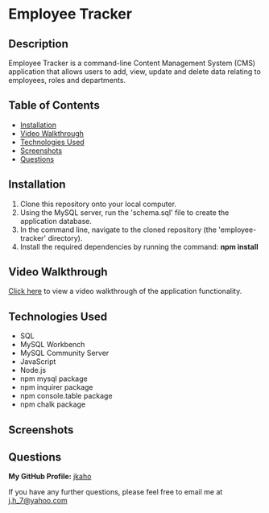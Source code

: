 # Employee Tracker

## Description 

Employee Tracker is a command-line Content Management System (CMS) application that allows users to add, view, update and delete data relating to employees, roles and departments. 

## Table of Contents

- [Installation](#Installation)
- [Video Walkthrough](#Video-Walkthrough)
- [Technologies Used](#Technologies-Used)
- [Screenshots](#Screenshots)
- [Questions](#Questions)

## Installation

1. Clone this repository onto your local computer.
2. Using the MySQL server, run the 'schema.sql' file to create the application database.
3. In the command line, navigate to the cloned repository (the 'employee-tracker' directory).
4. Install the required dependencies by running the command: **npm install** 

## Video Walkthrough

[Click here]() to view a video walkthrough of the application functionality.

## Technologies Used

- SQL 
- MySQL Workbench
- MySQL Community Server
- JavaScript 
- Node.js
- npm mysql package
- npm inquirer package
- npm console.table package
- npm chalk package

## Screenshots

## Questions

**My GitHub Profile:** [jkaho](https://github.com/jkaho)

If you have any further questions, please feel free to email me at [j.h_7@yahoo.com](mailto:j.h_7@yahoo.com)
